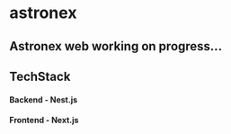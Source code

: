 # astronex

## Astronex web working on progress...

## TechStack

#### Backend - Nest.js

#### Frontend - Next.js
